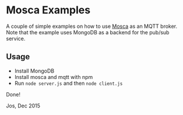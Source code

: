 # Mosca Examples
A couple of simple examples on how to use [Mosca](https://github.com/mcollina/mosca) as an MQTT broker. Note that the example uses MongoDB as a backend for the pub/sub service.

## Usage
 - Install MongoDB
 - Install mosca and mqtt with npm
 - Run `node server.js` and then `node client.js`

Done!

Jos, Dec 2015
